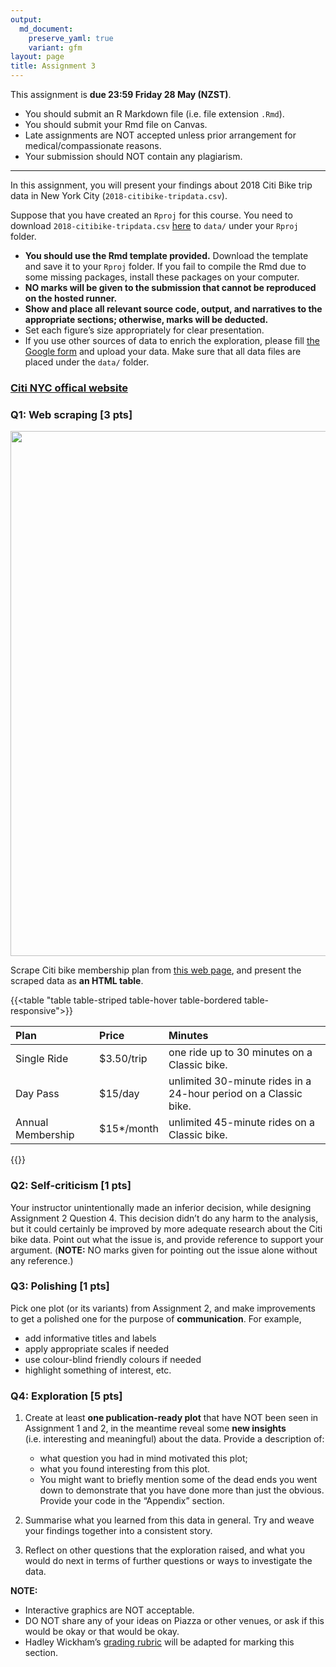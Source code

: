 ```yaml
---
output: 
  md_document:
    preserve_yaml: true
    variant: gfm
layout: page
title: Assignment 3
---
```


This assignment is **due 23:59 Friday 28 May (NZST)**.

-   You should submit an R Markdown file (i.e. file extension `.Rmd`).
-   You should submit your Rmd file on Canvas.
-   Late assignments are NOT accepted unless prior arrangement for
    medical/compassionate reasons.
-   Your submission should NOT contain any plagiarism.

------------------------------------------------------------------------

In this assignment, you will present your findings about 2018 Citi Bike
trip data in New York City (`2018-citibike-tripdata.csv`).

Suppose that you have created an `Rproj` for this course. You need to
download `2018-citibike-tripdata.csv`
[here](https://github.com/STATS-UOA/stats220/releases/download/v1.0/2018-citibike-tripdata.csv)
to `data/` under your `Rproj` folder.

-   **You should use the Rmd template provided.** Download the template
    [<i class="fas fa-download"></i>]() and save it to your `Rproj`
    folder. If you fail to compile the Rmd due to some missing packages,
    install these packages on your computer.
-   **NO marks will be given to the submission that cannot be reproduced
    on the hosted runner.**
-   **Show and place all relevant source code, output, and narratives to
    the appropriate sections; otherwise, marks will be deducted.**
-   Set each figure’s size appropriately for clear presentation.
-   If you use other sources of data to enrich the exploration, please
    fill [the Google form]() and upload your data. Make sure that all
    data files are placed under the `data/` folder.

### [Citi <i class="fas fa-biking"></i> NYC offical website](http://citibikenyc.com)

### Q1: Web scraping \[3 pts\]

[<img src="/figures/citibike-plan.png" width="840" style="display: block; margin: auto;" />](https://www.citibikenyc.com/pricing)

Scrape Citi bike membership plan from [this web
page](https://www.citibikenyc.com/pricing), and present the scraped data
as **an HTML table**.

{{<table "table table-striped table-hover table-bordered table-responsive">}}

| Plan              | Price       | Minutes                                                          |
|:------------------|:------------|:-----------------------------------------------------------------|
| Single Ride       | $3.50/trip  | one ride up to 30 minutes on a Classic bike.                     |
| Day Pass          | $15/day     | unlimited 30-minute rides in a 24-hour period on a Classic bike. |
| Annual Membership | $15\*/month | unlimited 45-minute rides on a Classic bike.                     |

{{</table>}}

### Q2: Self-criticism \[1 pts\]

Your instructor unintentionally made an inferior decision, while
designing Assignment 2 Question 4. This decision didn’t do any harm to
the analysis, but it could certainly be improved by more adequate
research about the Citi bike data. Point out what the issue is, and
provide reference to support your argument. (**NOTE:** NO marks given
for pointing out the issue alone without any reference.)

### Q3: Polishing \[1 pts\]

Pick one plot (or its variants) from Assignment 2, and make improvements
to get a polished one for the purpose of **communication**. For example,

-   add informative titles and labels
-   apply appropriate scales if needed
-   use colour-blind friendly colours if needed
-   highlight something of interest, etc.

### Q4: Exploration \[5 pts\]

1.  Create at least **one publication-ready plot** that have NOT been
    seen in Assignment 1 and 2, in the meantime reveal some **new
    insights** (i.e. interesting and meaningful) about the data. Provide
    a description of:

    -   what question you had in mind motivated this plot;
    -   what you found interesting from this plot.
    -   You might want to briefly mention some of the dead ends you went
        down to demonstrate that you have done more than just the
        obvious. Provide your code in the “Appendix” section.

2.  Summarise what you learned from this data in general. Try and weave
    your findings together into a consistent story.

3.  Reflect on other questions that the exploration raised, and what you
    would do next in terms of further questions or ways to investigate
    the data.

**NOTE:**

-   Interactive graphics are NOT acceptable.
-   DO NOT share any of your ideas on Piazza or other venues, or ask if
    this would be okay or that would be okay.
-   Hadley Wickham’s [grading
    rubric](http://stat405.had.co.nz/homework/rubric.pdf) will be
    adapted for marking this section.
